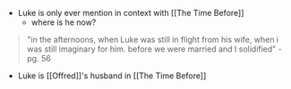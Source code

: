 - Luke is only ever mention in context with [[The Time Before]]
	- where is he now?

>"in the afternoons, when Luke was still in flight from his wife, when i was still imaginary for him. before we were married and I solidified"
> -pg. 56

- Luke is [[Offred]]'s husband in [[The Time Before]]
